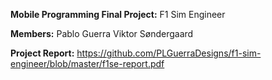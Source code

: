 **Mobile Programming Final Project:**
F1 Sim Engineer

**Members:**
Pablo Guerra
Viktor Søndergaard

**Project Report:**
https://github.com/PLGuerraDesigns/f1-sim-engineer/blob/master/f1se-report.pdf
